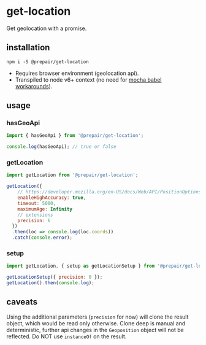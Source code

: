 # get-location

Get geolocation with a promise.

## installation

```shell
npm i -S @prepair/get-location
```

* Requires browser environment (geolocation api).
* Transpiled to node v6+ context (no need for [mocha babel workarounds](https://github.com/react-native-material-design/react-native-material-design/issues/103)).

## usage

### hasGeoApi

```js
import { hasGeoApi } from '@prepair/get-location';

console.log(hasGeoApi); // true or false
```

### getLocation

```js
import getLocation from '@prepair/get-location';

getLocation({
    // https://developer.mozilla.org/en-US/docs/Web/API/PositionOptions
    enableHighAccuracy: true,
    timeout: 5000,
    maximumAge: Infinity
    // extensions
    precision: 6
  })
  .then(loc => console.log(loc.coords))
  .catch(console.error);
```

### setup

```js
import getLocation, { setup as getLocationSetup } from '@prepair/get-location';

getLocationSetup({ precision: 0 });
getLocation().then(console.log);
```

## caveats

Using the additional parameters (`precision` for now) will clone the result object,
which would be read only otherwise. Clone deep is manual and deterministic, further
api changes in the `Geoposition` object will not be reflected. Do NOT use `instanceOf`
on the result.

